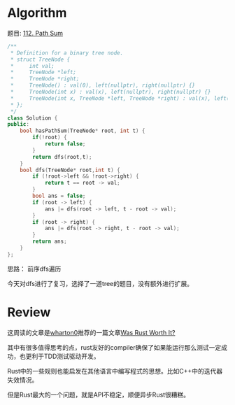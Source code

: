 # Algorithm
题目: [112. Path Sum](https://leetcode.cn/problems/path-sum/description/)
```c++
/**
 * Definition for a binary tree node.
 * struct TreeNode {
 *     int val;
 *     TreeNode *left;
 *     TreeNode *right;
 *     TreeNode() : val(0), left(nullptr), right(nullptr) {}
 *     TreeNode(int x) : val(x), left(nullptr), right(nullptr) {}
 *     TreeNode(int x, TreeNode *left, TreeNode *right) : val(x), left(left), right(right) {}
 * };
 */
class Solution {
public:
    bool hasPathSum(TreeNode* root, int t) {
        if(!root) {
            return false;
        }
        return dfs(root,t);
    }
    bool dfs(TreeNode* root,int t) {
        if (!root->left && !root->right) {
            return t == root -> val;
        }
        bool ans = false;
        if (root -> left) {
            ans |= dfs(root -> left, t - root -> val);
        }
        if (root -> right) {
            ans |= dfs(root -> right, t - root -> val);
        }
        return ans;
    }
};
```
思路： 前序dfs遍历

今天对dfs进行了复习，选择了一道tree的题目，没有额外进行扩展。


# Review

这周读的文章是[wharton0](https://space.bilibili.com/35891473)推荐的一篇文章[Was Rust Worth It?](https://jsoverson.medium.com/was-rust-worth-it-f43d171fb1b3)

其中有很多值得思考的点，rust友好的compiler确保了如果能运行那么测试一定成功，也更利于TDD测试驱动开发。

Rust中的一些规则也能启发在其他语言中编写程式的思想。比如C++中的迭代器失效情况。

但是Rust最大的一个问题，就是API不稳定，顺便异步Rust很糟糕。

